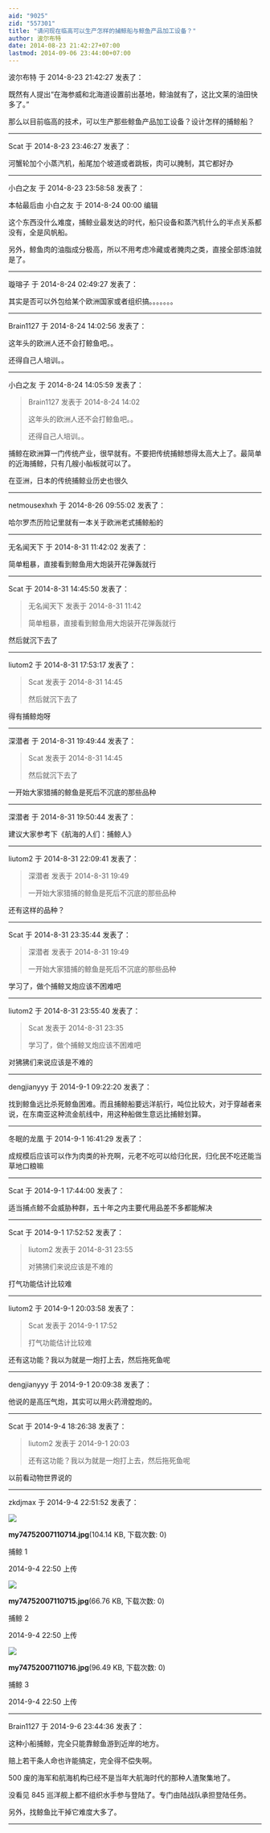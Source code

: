 ```yaml
---
aid: "9025"
zid: "557301"
title: "请问现在临高可以生产怎样的捕鲸船与鲸鱼产品加工设备？"
author: 波尔布特
date: 2014-08-23 21:42:27+07:00
lastmod: 2014-09-06 23:44:00+07:00
---
```


波尔布特 于 2014-8-23 21:42:27 发表了：

既然有人提出“在海参威和北海道设置前出基地，鲸油就有了，这比文莱的油田快多了。”

那么以目前临高的技术，可以生产那些鲸鱼产品加工设备？设计怎样的捕鲸船？

---

Scat 于 2014-8-23 23:46:27 发表了：

河蟹轮加个小蒸汽机，船尾加个坡道或者跳板，肉可以腌制，其它都好办

---

小白之友 于 2014-8-23 23:58:58 发表了：

本帖最后由 小白之友 于 2014-8-24 00:00 编辑

这个东西没什么难度，捕鲸业最发达的时代，船只设备和蒸汽机什么的半点关系都没有，全是风帆船。

另外，鲸鱼肉的油脂成分极高，所以不用考虑冷藏或者腌肉之类，直接全部炼油就是了。

---

璇瑢子 于 2014-8-24 02:49:27 发表了：

其实是否可以外包给某个欧洲国家或者组织搞。。。。。。。

---

Brain1127 于 2014-8-24 14:02:56 发表了：

这年头的欧洲人还不会打鲸鱼吧。。

还得自己人培训。。

---

小白之友 于 2014-8-24 14:05:59 发表了：

> Brain1127 发表于 2014-8-24 14:02
>
> 这年头的欧洲人还不会打鲸鱼吧。。
>
> 还得自己人培训。。

捕鲸在欧洲算一门传统产业，很早就有。不要把传统捕鲸想得太高大上了。最简单的近海捕鲸，只有几艘小舢板就可以了。

在亚洲，日本的传统捕鲸业历史也很久

---

netmousexhxh 于 2014-8-26 09:55:02 发表了：

哈尔罗杰历险记里就有一本关于欧洲老式捕鲸船的

---

无名闻天下 于 2014-8-31 11:42:02 发表了：

简单粗暴，直接看到鲸鱼用大炮装开花弹轰就行

---

Scat 于 2014-8-31 14:45:50 发表了：

> 无名闻天下 发表于 2014-8-31 11:42
>
> 简单粗暴，直接看到鲸鱼用大炮装开花弹轰就行

然后就沉下去了

---

liutom2 于 2014-8-31 17:53:17 发表了：

> Scat 发表于 2014-8-31 14:45
>
> 然后就沉下去了

得有捕鲸炮呀

---

深潜者 于 2014-8-31 19:49:44 发表了：

> Scat 发表于 2014-8-31 14:45
>
> 然后就沉下去了

一开始大家猎捕的鲸鱼是死后不沉底的那些品种

---

深潜者 于 2014-8-31 19:50:44 发表了：

建议大家参考下《航海的人们：捕鲸人》

---

liutom2 于 2014-8-31 22:09:41 发表了：

> 深潜者 发表于 2014-8-31 19:49
>
> 一开始大家猎捕的鲸鱼是死后不沉底的那些品种

还有这样的品种？

---

Scat 于 2014-8-31 23:35:44 发表了：

> 深潜者 发表于 2014-8-31 19:49
>
> 一开始大家猎捕的鲸鱼是死后不沉底的那些品种

学习了，做个捕鲸叉炮应该不困难吧

---

liutom2 于 2014-8-31 23:55:40 发表了：

> Scat 发表于 2014-8-31 23:35
>
> 学习了，做个捕鲸叉炮应该不困难吧

对狒狒们来说应该是不难的

---

dengjianyyy 于 2014-9-1 09:22:20 发表了：

找到鲸鱼远比杀死鲸鱼困难。而且捕鲸船要远洋航行，吨位比较大，对于穿越者来说，在东南亚这种流金航线中，用这种船做生意远比捕鲸划算。

---

冬眠的龙凰 于 2014-9-1 16:41:29 发表了：

成规模后应该可以作为肉类的补充啊，元老不吃可以给归化民，归化民不吃还能当草地口粮嘛

---

Scat 于 2014-9-1 17:44:00 发表了：

适当捕点鲸不会威胁种群，五十年之内主要代用品差不多都能解决

---

Scat 于 2014-9-1 17:52:52 发表了：

> liutom2 发表于 2014-8-31 23:55
>
> 对狒狒们来说应该是不难的

打气功能估计比较难

---

liutom2 于 2014-9-1 20:03:58 发表了：

> Scat 发表于 2014-9-1 17:52
>
> 打气功能估计比较难

还有这功能？我以为就是一炮打上去，然后拖死鱼呢

---

dengjianyyy 于 2014-9-1 20:09:38 发表了：

他说的是高压气炮，其实可以用火药滑膛炮的。

---

Scat 于 2014-9-4 18:26:38 发表了：

> liutom2 发表于 2014-9-1 20:03
>
> 还有这功能？我以为就是一炮打上去，然后拖死鱼呢

以前看动物世界说的

---

zkdjmax 于 2014-9-4 22:51:52 发表了：

![](/9025/225026y4gp44scwg2mw2p5.jpg)

**my74752007110714.jpg**(104.14 KB, 下载次数: 0)

捕鲸 1

2014-9-4 22:50 上传

![](/9025/225027e4leqleqa4la1444.jpg)

**my74752007110715.jpg**(66.76 KB, 下载次数: 0)

捕鲸 2

2014-9-4 22:50 上传

![](/9025/225028jlczoscpsosspqps.jpg)

**my74752007110716.jpg**(96.49 KB, 下载次数: 0)

捕鲸 3

2014-9-4 22:50 上传

---

Brain1127 于 2014-9-6 23:44:36 发表了：

这种小船捕鲸，完全只能靠鲸鱼游到近岸的地方。

赔上若干条人命也许能搞定，完全得不偿失啊。

500 废的海军和航海机构已经不是当年大航海时代的那种人渣聚集地了。

没看见 845 巡洋舰上都不组织水手参与登陆了。专门由陆战队承担登陆任务。

另外，找鲸鱼比干掉它难度大多了。

---
